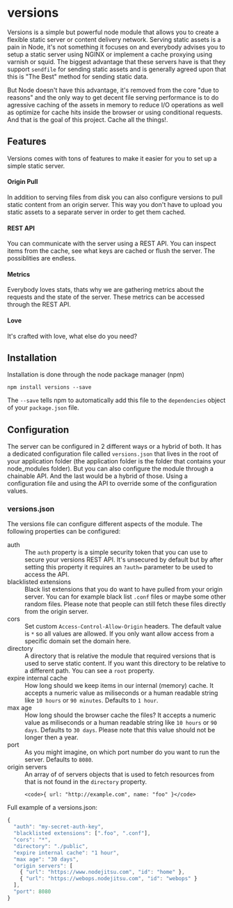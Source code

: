 # versions

Versions is a simple but powerful node module that allows you to create a
flexible static server or content delivery network. Serving static assets is a
pain in Node, it's not something it focuses on and everybody advises you to
setup a static server using NGINX or implement a cache proxying using varnish or
squid. The biggest advantage that these servers have is that they support
`sendfile` for sending static assets and is generally agreed upon that this is
"The Best" method for sending static data.

But Node doesn't have this advantage, it's removed from the core "due to reasons"
and the only way to get decent file serving performance is to do agressive
caching of the assets in memory to reduce I/O operations as well as optimize for
cache hits inside the browser or using conditional requests. And that is the
goal of this project. Cache all the things!.

## Features

Versions comes with tons of features to make it easier for you to set up a
simple static server.

#### Origin Pull

In addition to serving files from disk you can also configure versions to pull
static content from an origin server. This way you don't have to upload you
static assets to a separate server in order to get them cached.

####  REST API

You can communicate with the server using a REST API. You can inspect items from
the cache, see what keys are cached or flush the server. The possiblities are
endless.

#### Metrics

Everybody loves stats, thats why we are gathering metrics about the requests and
the state of the server. These metrics can be accessed through the REST API.

#### Love

It's crafted with love, what else do you need?

## Installation

Installation is done through the node package manager (npm)

```
npm install versions --save
```

The `--save` tells npm to automatically add this file to the `dependencies`
object of your `package.json` file.

## Configuration

The server can be configured in 2 different ways or a hybrid of both. It has a
dedicated configuration file called `versions.json` that lives in the root of
your application folder (the application folder is the folder that contains your
node_modules folder). But you can also configure the module through a chainable
API. And the last would be a hybrid of those. Using a configuration file and
using the API to override some of the configuration values.

### versions.json

The versions file can configure different aspects of the module. The following
properties can be configured:

<dl>
  <dt>auth</dd>
  <dd>
    The <code>auth</code> property is a simple security token that you can use
    to secure your versions REST API. It's unsecured by default but by after
    setting this property it requires an <code>?auth=<prop></code> parameter to
    be used to access the API.
  </dd>

  <dt>blacklisted extensions</dt>
  <dd>
    Black list extensions that you do want to have pulled from your origin
    server. You can for example black list <code>.conf</code> files or maybe
    some other random files. Please note that people can still fetch these files
    directly from the origin server.
  </dd>

  <dt>cors</dt>
  <dd>
    Set custom <code>Access-Control-Allow-Origin</code> headers. The default
    value is <code>*</code> so all values are allowed. If you only want allow
    access from a specific domain set the domain here.
  </dd>

  <dt>directory</dt>
  <dd>
    A directory that is relative the module that required versions that is used
    to serve static content. If you want this directory to be relative to a
    different path. You can see a <code>root</code> property.
  </dd>

  <dt>expire internal cache</dt>
  <dd>
    How long should we keep items in our internal (memory) cache. It accepts a
    numeric value as miliseconds or a human readable string like
    <code>10 hours</code> or <code>90 minutes</code>. Defaults to
    <code>1 hour</code>.
  </dd>

  <dt>max age</dt>
  <dd>
    How long should the browser cache the files? It accepts a numeric value as
    miliseconds or a human readable string like <code>10 hours</code> or
    <code>90 days</code>. Defaults to <code>30 days</code>. Please note that
    this value should not be longer then a year.
  </dd>

  <dt>port</dt>
  <dd>
    As you might imagine, on which port number do you want to run the server.
    Defaults to <code>8080</code>.
  </dd>

  <dt>origin servers</dt>
  <dd>
    An array of of servers objects that is used to fetch resources from that is
    not found in the <code>directory</code> property.

    <code>{ url: "http://example.com", name: "foo" }</code>
  </dd>
</dl>

Full example of a versions.json:

```js
{
  "auth": "my-secret-auth-key",
  "blacklisted extensions": [".foo", ".conf"],
  "cors": "*",
  "directory": "./public",
  "expire internal cache": "1 hour",
  "max age": "30 days",
  "origin servers": [
    { "url": "https://www.nodejitsu.com", "id": "home" },
    { "url": "https://webops.nodejitsu.com", "id": "webops" }
  ],
  "port": 8080
}
```
